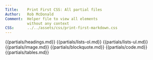 ```yaml
---
Title:    Print First CSS: All partial files
Author:   Rob McDonald  
Comment:  Helper file to view all elements
          without any context
CSS:      ../../assets/css/print-first-markdown.css
---
```


{{partials/headings.md}}
{{partials/lists-ol.md}}
{{partials/lists-ul.md}}
{{partials/image.md}}
{{partials/blockquote.md}}
{{partials/code.md}}
{{partials/tables.md}}
